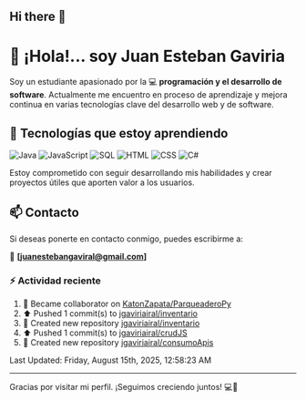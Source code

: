 ## Hi there 👋

# 👋 ¡Hola!... soy Juan Esteban Gaviria 

Soy un estudiante apasionado por la 
:computer: **programación y el desarrollo de software**. 
Actualmente me encuentro en proceso de aprendizaje y mejora continua en varias tecnologías clave del desarrollo web y de software.

## 🚀 Tecnologías que estoy aprendiendo

<p align="left">
  <img src="https://img.shields.io/badge/Java-007396?style=for-the-badge&logo=java&logoColor=white" alt="Java" />
  <img src="https://img.shields.io/badge/JavaScript-F7DF1E?style=for-the-badge&logo=javascript&logoColor=black" alt="JavaScript" />
  <img src="https://img.shields.io/badge/SQL-4479A1?style=for-the-badge&logo=postgresql&logoColor=white" alt="SQL" />
  <img src="https://img.shields.io/badge/HTML5-E34F26?style=for-the-badge&logo=html5&logoColor=white" alt="HTML" />
  <img src="https://img.shields.io/badge/CSS3-1572B6?style=for-the-badge&logo=css3&logoColor=white" alt="CSS" />
  <img src="https://img.shields.io/badge/C%23-239120?style=for-the-badge&logo=c-sharp&logoColor=white" alt="C#" />
</p>

Estoy comprometido con seguir desarrollando mis habilidades y crear proyectos útiles que aporten valor a los usuarios.

## 📫 Contacto

Si deseas ponerte en contacto conmigo, puedes escribirme a:

📧 **[juanestebangaviral@gmail.com]**


### :zap: Actividad reciente
<!--RECENT_ACTIVITY:start-->
1. 🤝 Became collaborator on [KatonZapata/ParqueaderoPy](https://github.com/KatonZapata/ParqueaderoPy)<br>
2. ⬆️ Pushed 1 commit(s) to [jgaviriairal/inventario](https://github.com/jgaviriairal/inventario)<br>
3. 📔 Created new repository [jgaviriairal/inventario](https://github.com/jgaviriairal/inventario)<br>
4. ⬆️ Pushed 1 commit(s) to [jgaviriairal/crudJS](https://github.com/jgaviriairal/crudJS)<br>
5. 📔 Created new repository [jgaviriairal/consumoApis](https://github.com/jgaviriairal/consumoApis)<br>
<!--RECENT_ACTIVITY:end-->

<!--RECENT_ACTIVITY:last_update-->
Last Updated: Friday, August 15th, 2025, 12:58:23 AM
<!--RECENT_ACTIVITY:last_update_end-->

---

Gracias por visitar mi perfil. ¡Seguimos creciendo juntos! 💻🌱
